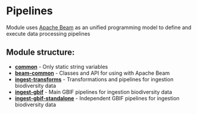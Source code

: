 # Pipelines

Module uses [Apache Beam](https://beam.apache.org/get-started/beam-overview/) as an unified programming model to define and execute data processing pipelines

## Module structure:
- [**common**](./pipelines/common) - Only static string variables
- [**beam-common**](./beam-common) - Classes and API for using with Apache Beam
- [**ingest-transforms**](./ingest-transforms) - Transformations and pipelines for ingestion biodiversity data
- [**ingest-gbif**](./ingest-gbif) - Main GBIF pipelines for ingestion biodiversity data
- [**ingest-gbif-standalone**](./ingest-gbif-standalone) - Independent GBIF pipelines for ingestion biodiversity data
